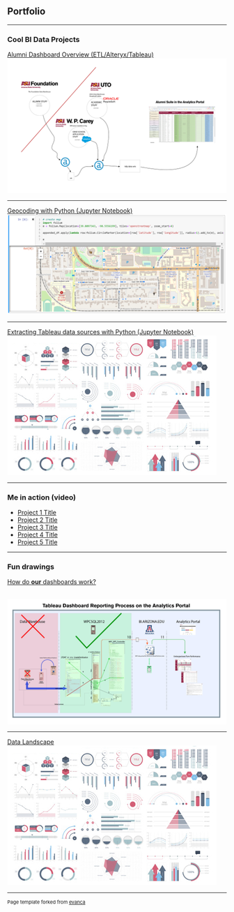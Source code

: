 ## Portfolio

---

### Cool BI Data Projects

[Alumni Dashboard Overview (ETL/Alteryx/Tableau)](/sample_page)
<br /><img src="images/ALUMNI_ETL overview.jpg?raw=true"/>

---
[Geocoding with Python (Jupyter Notebook)](/pdf/sample_presentation.pdf)
<br /><img src="images/geocaching.png?raw=true"/>

---
[Extracting Tableau data sources with Python (Jupyter Notebook)](http://example.com/)
<br /><img src="images/dummy_thumbnail.jpg?raw=true"/>

---

### Me in action (video)

- [Project 1 Title](http://example.com/)
- [Project 2 Title](http://example.com/)
- [Project 3 Title](http://example.com/)
- [Project 4 Title](http://example.com/)
- [Project 5 Title](http://example.com/)

---

### Fun drawings
[How do <b>our</b> dashboards work?](/pdf/tableau_dashboard_reporting.pdf)

<br /><img src="images/tableau_dashboard_reporting.jpg?raw=true"/>

---
[Data Landscape](/pdf/sample_presentation.pdf)
<br /><img src="images/dummy_thumbnail.jpg?raw=true"/>

---
<p style="font-size:11px">Page template forked from <a href="https://github.com/evanca/quick-portfolio">evanca</a></p>
<!-- Remove above link if you don't want to attibute -->
